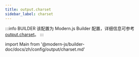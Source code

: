 ```yaml
---
title: output.charset
sidebar_label: charset
---
```


:::info BUILDER
该配置为 Modern.js Builder 配置，详细信息可参考 [output.charset](https://modernjs.dev/builder/api/config-output.html#output-charset)。
:::

import Main from '@modern-js/builder-doc/docs/zh/config/output/charset.md'

<Main />
